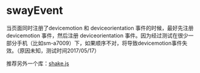 # swayEvent


当页面同时注册了devicemotion 和 deviceorientation 事件的时候，最好先注册 devicemotion 事件，然后注册 deviceorientation 事件。因为经过测试在很少一部分手机（比如sm-a7009）下，如果顺序不对，将导致devicemotion事件失效。（原因未知，测试时间2017/05/17）


推荐另外一个库：[shake.js](https://github.com/alexgibson/shake.js)
